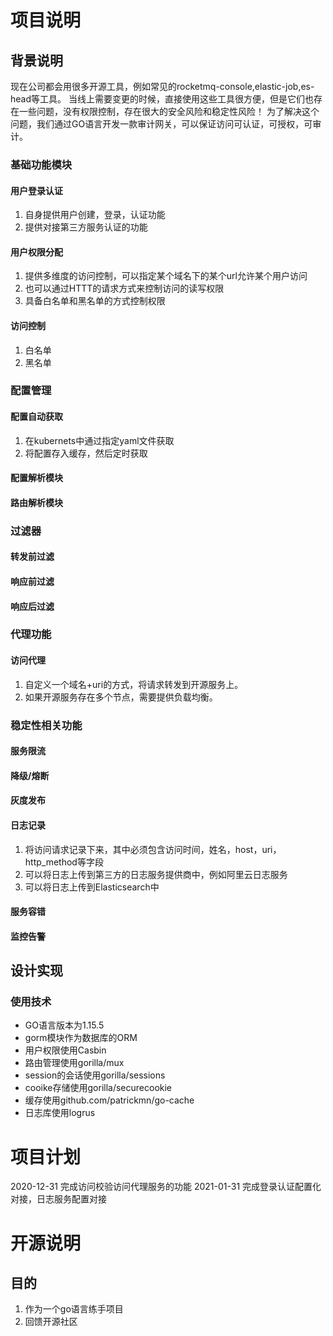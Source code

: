 # 项目说明
## 背景说明
 现在公司都会用很多开源工具，例如常见的rocketmq-console,elastic-job,es-head等工具。
 当线上需要变更的时候，直接使用这些工具很方便，但是它们也存在一些问题，没有权限控制，存在很大的安全风险和稳定性风险！
 为了解决这个问题，我们通过GO语言开发一款审计网关，可以保证访问可认证，可授权，可审计。
### 基础功能模块
#### 用户登录认证
 1. 自身提供用户创建，登录，认证功能
 2. 提供对接第三方服务认证的功能
 
#### 用户权限分配
 1. 提供多维度的访问控制，可以指定某个域名下的某个url允许某个用户访问
 2. 也可以通过HTTT的请求方式来控制访问的读写权限
 3. 具备白名单和黑名单的方式控制权限
 
#### 访问控制
 1. 白名单
 2. 黑名单

### 配置管理
#### 配置自动获取
 1. 在kubernets中通过指定yaml文件获取
 2. 将配置存入缓存，然后定时获取

#### 配置解析模块

#### 路由解析模块

### 过滤器
#### 转发前过滤

#### 响应前过滤

#### 响应后过滤
 
### 代理功能
#### 访问代理
 1. 自定义一个域名+uri的方式，将请求转发到开源服务上。
 2. 如果开源服务存在多个节点，需要提供负载均衡。
 
### 稳定性相关功能
#### 服务限流

#### 降级/熔断

#### 灰度发布

#### 日志记录
 1. 将访问请求记录下来，其中必须包含访问时间，姓名，host，uri，http_method等字段
 2. 可以将日志上传到第三方的日志服务提供商中，例如阿里云日志服务
 3. 可以将日志上传到Elasticsearch中

#### 服务容错

#### 监控告警
 
 
 
## 设计实现

### 使用技术
- GO语言版本为1.15.5
- gorm模块作为数据库的ORM
- 用户权限使用Casbin
- 路由管理使用gorilla/mux
- session的会话使用gorilla/sessions
- cooike存储使用gorilla/securecookie
- 缓存使用github.com/patrickmn/go-cache
- 日志库使用logrus

# 项目计划
2020-12-31 完成访问校验访问代理服务的功能
2021-01-31 完成登录认证配置化对接，日志服务配置对接


# 开源说明
## 目的
1. 作为一个go语言练手项目
2. 回馈开源社区
